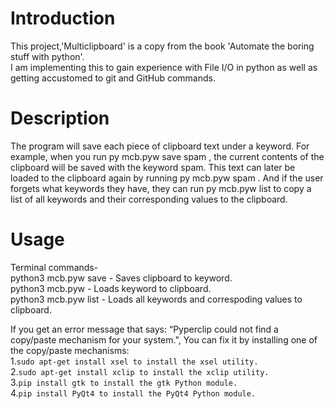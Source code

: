 # Introduction
This project,'Multiclipboard' is a copy from the book 'Automate the boring stuff with python'.   
I am implementing this to gain experience with File I/O in python as well as getting accustomed to git and GitHub commands.   

# Description     
The program will save each piece of clipboard text under a keyword. For example, when
you run  py mcb.pyw save spam , the current contents of the clipboard will be saved with
the keyword spam. This text can later be loaded to the clipboard again by running  py
mcb.pyw spam . And if the user forgets what keywords they have, they can run  py mcb.pyw
list  to copy a list of all keywords and their corresponding values to the clipboard.   

# Usage
Terminal commands-   
python3 mcb.pyw save <keyword> - Saves clipboard to keyword.  
python3 mcb.pyw <keyword> - Loads keyword to clipboard.  
python3 mcb.pyw list - Loads all keywords and correspoding values  to clipboard.  

If you get an error message that says: “Pyperclip could not find a copy/paste mechanism for your system.", You can fix it by    installing one of the copy/paste mechanisms:  
1.`sudo apt-get install xsel to install the xsel utility.`   
2.`sudo apt-get install xclip to install the xclip utility.`    
3.`pip install gtk to install the gtk Python module.`    
4.`pip install PyQt4 to install the PyQt4 Python module.`    

